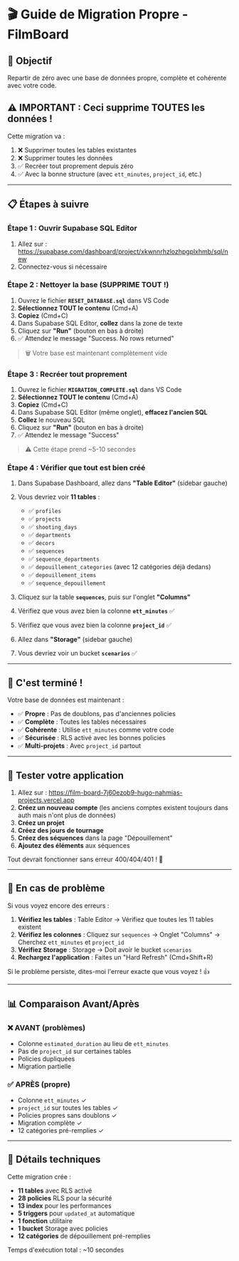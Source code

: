 # 🎬 Guide de Migration Propre - FilmBoard

## 🎯 Objectif

Repartir de zéro avec une base de données propre, complète et cohérente avec votre code.

## ⚠️ IMPORTANT : Ceci supprime TOUTES les données !

Cette migration va :
1. ❌ Supprimer toutes les tables existantes
2. ❌ Supprimer toutes les données
3. ✅ Recréer tout proprement depuis zéro
4. ✅ Avec la bonne structure (avec `ett_minutes`, `project_id`, etc.)

---

## 📋 Étapes à suivre

### Étape 1 : Ouvrir Supabase SQL Editor

1. Allez sur : https://supabase.com/dashboard/project/xkwnnrhzlozhpgplxhmb/sql/new
2. Connectez-vous si nécessaire

### Étape 2 : Nettoyer la base (SUPPRIME TOUT !)

1. Ouvrez le fichier **`RESET_DATABASE.sql`** dans VS Code
2. **Sélectionnez TOUT le contenu** (Cmd+A)
3. **Copiez** (Cmd+C)
4. Dans Supabase SQL Editor, **collez** dans la zone de texte
5. Cliquez sur **"Run"** (bouton en bas à droite)
6. ✅ Attendez le message "Success. No rows returned"

> 🗑️ Votre base est maintenant complètement vide

### Étape 3 : Recréer tout proprement

1. Ouvrez le fichier **`MIGRATION_COMPLETE.sql`** dans VS Code
2. **Sélectionnez TOUT le contenu** (Cmd+A)
3. **Copiez** (Cmd+C)
4. Dans Supabase SQL Editor (même onglet), **effacez l'ancien SQL**
5. **Collez** le nouveau SQL
6. Cliquez sur **"Run"** (bouton en bas à droite)
7. ✅ Attendez le message "Success"

> ⚠️ Cette étape prend ~5-10 secondes

### Étape 4 : Vérifier que tout est bien créé

1. Dans Supabase Dashboard, allez dans **"Table Editor"** (sidebar gauche)
2. Vous devriez voir **11 tables** :
   - ✅ `profiles`
   - ✅ `projects`
   - ✅ `shooting_days`
   - ✅ `departments`
   - ✅ `decors`
   - ✅ `sequences`
   - ✅ `sequence_departments`
   - ✅ `depouillement_categories` (avec 12 catégories déjà dedans)
   - ✅ `depouillement_items`
   - ✅ `sequence_depouillement`

3. Cliquez sur la table **`sequences`**, puis sur l'onglet **"Columns"**
4. Vérifiez que vous avez bien la colonne **`ett_minutes`** ✅
5. Vérifiez que vous avez bien la colonne **`project_id`** ✅

6. Allez dans **"Storage"** (sidebar gauche)
7. Vous devriez voir un bucket **`scenarios`** ✅

---

## 🎉 C'est terminé !

Votre base de données est maintenant :
- ✅ **Propre** : Pas de doublons, pas d'anciennes policies
- ✅ **Complète** : Toutes les tables nécessaires
- ✅ **Cohérente** : Utilise `ett_minutes` comme votre code
- ✅ **Sécurisée** : RLS activé avec les bonnes policies
- ✅ **Multi-projets** : Avec `project_id` partout

---

## 🧪 Tester votre application

1. Allez sur : https://film-board-7j60ezob9-hugo-nahmias-projects.vercel.app
2. **Créez un nouveau compte** (les anciens comptes existent toujours dans auth mais n'ont plus de données)
3. **Créez un projet**
4. **Créez des jours de tournage**
5. **Créez des séquences** dans la page "Dépouillement"
6. **Ajoutez des éléments** aux séquences

Tout devrait fonctionner sans erreur 400/404/401 ! 🚀

---

## 🐛 En cas de problème

Si vous voyez encore des erreurs :

1. **Vérifiez les tables** : Table Editor → Vérifiez que toutes les 11 tables existent
2. **Vérifiez les colonnes** : Cliquez sur `sequences` → Onglet "Columns" → Cherchez `ett_minutes` et `project_id`
3. **Vérifiez Storage** : Storage → Doit avoir le bucket `scenarios`
4. **Rechargez l'application** : Faites un "Hard Refresh" (Cmd+Shift+R)

Si le problème persiste, dites-moi l'erreur exacte que vous voyez ! 👍

---

## 📊 Comparaison Avant/Après

### ❌ AVANT (problèmes)
- Colonne `estimated_duration` au lieu de `ett_minutes`
- Pas de `project_id` sur certaines tables
- Policies dupliquées
- Migration partielle

### ✅ APRÈS (propre)
- Colonne `ett_minutes` ✓
- `project_id` sur toutes les tables ✓
- Policies propres sans doublons ✓
- Migration complète ✓
- 12 catégories pré-remplies ✓

---

## 📝 Détails techniques

Cette migration crée :
- **11 tables** avec RLS activé
- **28 policies** RLS pour la sécurité
- **13 index** pour les performances
- **5 triggers** pour `updated_at` automatique
- **1 fonction** utilitaire
- **1 bucket** Storage avec policies
- **12 catégories** de dépouillement pré-remplies

Temps d'exécution total : ~10 secondes
